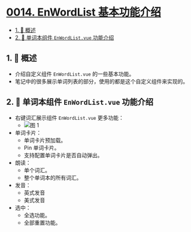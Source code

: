 # [0014. EnWordList 基本功能介绍](https://github.com/Tdahuyou/TNotes.en-notes/tree/main/notes/0014.%20EnWordList%20%E5%9F%BA%E6%9C%AC%E5%8A%9F%E8%83%BD%E4%BB%8B%E7%BB%8D)

<!-- region:toc -->

- [1. 📝 概述](#1--概述)
- [2. 📒 单词本组件 `EnWordList.vue` 功能介绍](#2--单词本组件-enwordlistvue-功能介绍)

<!-- endregion:toc -->

## 1. 📝 概述

- 介绍自定义组件 `EnWordList.vue` 的一些基本功能。
- 笔记中的很多展示单词列表的部分，使用的都是这个自定义组件来实现的。

## 2. 📒 单词本组件 `EnWordList.vue` 功能介绍

- 右键词汇展示组件 `EnWordList.vue` 更多功能：
  - ![图 1](https://cdn.jsdelivr.net/gh/tnotesjs/imgs@main/2025-06-07-10-48-40.png)
- 单词卡片：
  - 单词卡片预加载。
  - Pin 单词卡片。
  - 支持配置单词卡片是否自动弹出。
- 朗读：
  - 单个词汇。
  - 整个单词本的所有词汇。
- 发音：
  - 英式发音
  - 美式发音
- 选中：
  - 全选功能。
  - 全部重置功能。
